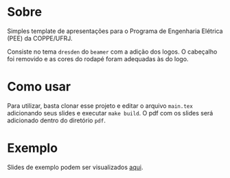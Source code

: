 # Sobre

Simples template de apresentações para o Programa de Engenharia Elétrica (PEE)
da COPPE/UFRJ.

Consiste no tema `dresden` do `beamer` com a adição dos logos. O cabeçalho foi removido e as cores do rodapé foram adequadas às do logo.

# Como usar

Para utilizar, basta clonar esse projeto e editar o arquivo `main.tex` adicionando seus
slides e executar `make build`. O pdf com os slides será adicionado dentro do diretório `pdf`.

# Exemplo

Slides de exemplo podem ser visualizados [aqui](https://github.com/ggleizer/apresentacao-coppe-pee-latex/blob/master/pdf/main.pdf).
